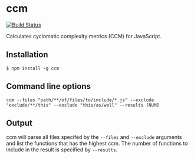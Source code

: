 # ccm
[![Build Status](https://travis-ci.org/joakimkarlsson/ccmjs.png)](https://travis-ci.org/joakimkarlsson/ccmjs)

Calculates cyclomatic complexity metrics (CCM) for JavaScript.

## Installation
```
$ npm install -g ccm
```

## Command line options
```
ccm --files "path/**/of/files/to/include/*.js" --exclude "exclude/**/this" --exclude "this/as/well" --results [NUM]
```
## Output

ccm will parse all files specifed by the `--files` and `--exclude` arguments and list the functions that has the highest ccm. The number of functions to include in the result is specified by `--results`.
